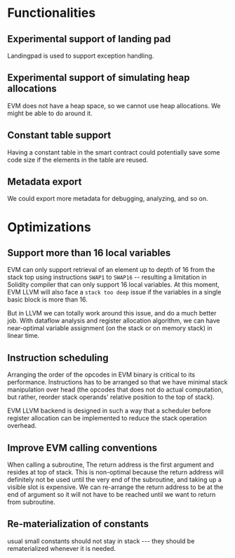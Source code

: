 # Functionalities

## Experimental support of landing pad

Landingpad is used to support exception handling.

## Experimental support of simulating heap allocations

EVM does not have a heap space, so we cannot use heap allocations. We might be able to do around it.

## Constant table support

Having a constant table in the smart contract could potentially save some code size if the elements in the table are reused.

## Metadata export

We could export more metadata for debugging, analyzing, and so on.

# Optimizations

## Support more than 16 local variables

EVM can only support retrieval of an element up to depth of 16 from the stack top using instructions `SWAP1` to `SWAP16` -- resulting a limitation in Solidity compiler that can only support 16 local variables. At this moment, EVM LLVM will also face a `stack too deep` issue if the variables in a single basic block is more than 16.

But in LLVM we can totally work around this issue, and do a much better job. With dataflow analysis and register allocation algorithm, we can have near-optimal variable assignment (on the stack or on memory stack) in linear time.

## Instruction scheduling

Arranging the order of the opcodes in EVM binary is critical to its performance. Instructions has to be arranged so that we have minimal stack manipulation over head (the opcodes that does not do actual computation, but rather, reorder stack operands' relative position to the top of stack).

EVM LLVM backend is designed in such a way that a scheduler before register allocation can be implemented to reduce the stack operation overhead.

## Improve EVM calling conventions

When calling a subroutine, The return address is the first argument and resides at top of stack. This is non-optimal because the return address will definitely not be used until the very end of the subroutine, and taking up a visible slot is expensive. We can re-arrange the return address to be at the end of argument so it will not have to be reached until we want to return from subroutine.

## Re-materialization of constants

usual small constants should not stay in stack --- they should be rematerialized whenever it is needed.
